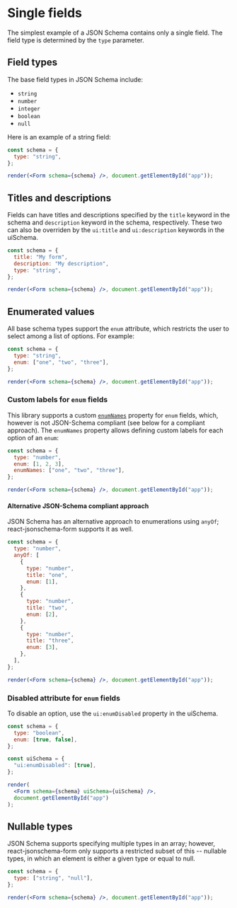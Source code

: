 # Single fields

The simplest example of a JSON Schema contains only a single field. The field type is determined by the `type` parameter.

## Field types

The base field types in JSON Schema include:

- `string`
- `number`
- `integer`
- `boolean`
- `null`

Here is an example of a string field:

```jsx
const schema = {
  type: "string",
};

render(<Form schema={schema} />, document.getElementById("app"));
```

## Titles and descriptions

Fields can have titles and descriptions specified by the `title` keyword in the schema and `description` keyword in the schema, respectively. These two can also be overriden by the `ui:title` and `ui:description` keywords in the uiSchema.

```jsx
const schema = {
  title: "My form",
  description: "My description",
  type: "string",
};

render(<Form schema={schema} />, document.getElementById("app"));
```

## Enumerated values

All base schema types support the `enum` attribute, which restricts the user to select among a list of options. For example:

```jsx
const schema = {
  type: "string",
  enum: ["one", "two", "three"],
};

render(<Form schema={schema} />, document.getElementById("app"));
```

### Custom labels for `enum` fields

This library supports a custom [`enumNames`](https://github.com/rjsf-team/react-jsonschema-form/issues/57) property for `enum` fields, which, however is not JSON-Schema compliant (see below for a compliant approach). The `enumNames` property allows defining custom labels for each option of an `enum`:

```jsx
const schema = {
  type: "number",
  enum: [1, 2, 3],
  enumNames: ["one", "two", "three"],
};

render(<Form schema={schema} />, document.getElementById("app"));
```

#### Alternative JSON-Schema compliant approach

JSON Schema has an alternative approach to enumerations using `anyOf`; react-jsonschema-form supports it as well.

```jsx
const schema = {
  type: "number",
  anyOf: [
    {
      type: "number",
      title: "one",
      enum: [1],
    },
    {
      type: "number",
      title: "two",
      enum: [2],
    },
    {
      type: "number",
      title: "three",
      enum: [3],
    },
  ],
};

render(<Form schema={schema} />, document.getElementById("app"));
```

### Disabled attribute for `enum` fields

To disable an option, use the `ui:enumDisabled` property in the uiSchema.

```jsx
const schema = {
  type: "boolean",
  enum: [true, false],
};

const uiSchema = {
  "ui:enumDisabled": [true],
};

render(
  <Form schema={schema} uiSchema={uiSchema} />,
  document.getElementById("app")
);
```

## Nullable types

JSON Schema supports specifying multiple types in an array; however, react-jsonschema-form only supports a restricted subset of this -- nullable types, in which an element is either a given type or equal to null.

```jsx
const schema = {
  type: ["string", "null"],
};

render(<Form schema={schema} />, document.getElementById("app"));
```
